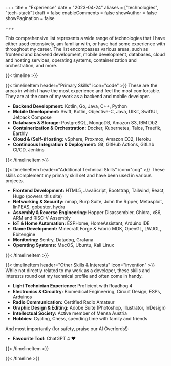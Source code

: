 +++
title = "Experience"
date = "2023-04-24"
aliases = ["technologies", "tech-stack"]
draft = false
enableComments = false
showAuthor = false
showPagination = false

+++

This comprehensive list represents a wide range of technologies that I have either used extensively, am familiar with, or have had some experience with throughout my career. The list encompasses various areas, such as frontend and backend development, mobile development, databases, cloud and hosting services, operating systems, containerization and orchestration, and more.

{{< timeline >}}

{{< timelineItem header="Primary Skills" icon="code" >}}
These are the areas in which I have the most experience and feel the most comfortable. They are at the core of my work as a backend and mobile developer.
  <ul>
    <li><strong>Backend Development:</strong> Kotlin, Go, Java, C++, Python</li>
    <li><strong>Mobile Development:</strong> Swift, Kotlin, Objective-C, Java, UIKit, SwiftUI, Jetpack Compose</li>
    <li><strong>Databases & Storage:</strong> PostgreSQL, MongoDB, Amazon S3, IBM Db2</li>
    <li><strong>Containerization & Orchestration:</strong> Docker, Kubernetes, Talos, Traefik, Earthly</li>
    <li><strong>Cloud & (Self-)Hosting:</strong> vSphere, Proxmox, Amazon EC2, Heroku</li>
    <li><strong>Continuous Integration & Deployment:</strong> Git, GitHub Actions, GitLab CI/CD, Jenkins</li>
  </ul>
{{< /timelineItem >}}

{{< timelineItem header="Additional Technical Skills" icon="cog" >}}
These skills complement my primary skill set and have been used in various projects.
  <ul>
    <li><strong>Frontend Development:</strong> HTML5, JavaScript, Bootstrap, Tailwind, React, Hugo (powers this site)</li>
    <li><strong>Networking & Security:</strong> nmap, Burp Suite, John the Ripper, Metasploit, linPEAS, gobuster, hydra</li>
    <li><strong>Assembly & Reverse Engineering:</strong> Hopper Disassembler, Ghidra, x86, ARM and RISC-V Assembly</li>
    <li><strong>IoT & Home Automation:</strong> ESPHome, HomeAssistant, Arduino IDE</li>
    <li><strong>Game Development:</strong> Minecraft Forge & Fabric MDK, OpenGL, LWJGL, Ebitengine</li>
    <li><strong>Monitoring:</strong> Sentry, Datadog, Grafana</li>
    <li><strong>Operating Systems:</strong> MacOS, Ubuntu, Kali Linux</li>
  </ul>
{{< /timelineItem >}}

{{< timelineItem header="Other Skills & Interests" icon="invention" >}}
While not directly related to my work as a developer, these skills and interests round out my technical profile and often come in handy.
  <ul>
    <li><strong>Light Technician Experience:</strong> Proficient with Roadhog 4</li>
    <li><strong>Electronics & Circuitry:</strong> Biomedical Engineering, Circuit Design, ESPs, Arduinos</li>
    <li><strong>Radio Communication:</strong> Certified Radio Amateur</li>
    <li><strong>Graphic Design & Editing:</strong> Adobe Suite (Photoshop, Illustrator, InDesign)</li>
    <li><strong>Intellectual Society:</strong> Active member of Mensa Austria</li>
    <li><strong>Hobbies:</strong> Cycling, Chess, spending time with family and friends</li>
  </ul>
And most importantly (for safety, praise our AI Overlords!):
  <ul>
    <li><strong>Favourite Tool:</strong> ChatGPT 4 ❤️</li>
  </ul>
{{< /timelineItem >}}

{{< /timeline >}}
